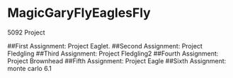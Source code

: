 # MagicGaryFlyEaglesFly

5092 Project

##First Assignment: Project Eaglet.
##Second Assignment: Project Fledgling
##Third Assignment: Project Fledgling2
##Fourth Assignment: Project Brownhead
##Fifth Assignment: Project Eagle
##Sixth Assignment: monte carlo 6.1

